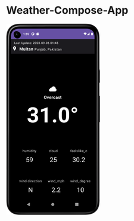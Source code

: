 # Weather-Compose-App

<img src="https://github.com/KhubaibKhan4/Weather-Compose-App/blob/master/Screenshot_20230906_015512.png" width="50%" heaight="50%"/>
